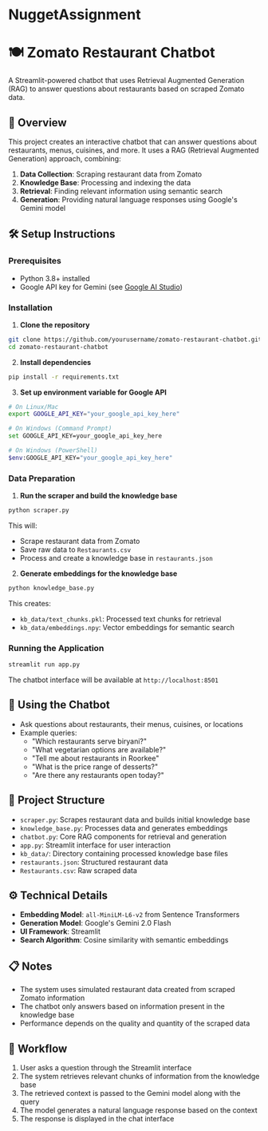 # NuggetAssignment

# 🍽️ Zomato Restaurant Chatbot

A Streamlit-powered chatbot that uses Retrieval Augmented Generation (RAG) to answer questions about restaurants based on scraped Zomato data.

## 📝 Overview

This project creates an interactive chatbot that can answer questions about restaurants, menus, cuisines, and more. It uses a RAG (Retrieval Augmented Generation) approach, combining:

1. **Data Collection**: Scraping restaurant data from Zomato
2. **Knowledge Base**: Processing and indexing the data
3. **Retrieval**: Finding relevant information using semantic search
4. **Generation**: Providing natural language responses using Google's Gemini model

## 🛠️ Setup Instructions

### Prerequisites

- Python 3.8+ installed
- Google API key for Gemini (see [Google AI Studio](https://ai.google.dev/))

### Installation

1. **Clone the repository**

```bash
git clone https://github.com/yourusername/zomato-restaurant-chatbot.git
cd zomato-restaurant-chatbot
```

2. **Install dependencies**

```bash
pip install -r requirements.txt
```

3. **Set up environment variable for Google API**

```bash
# On Linux/Mac
export GOOGLE_API_KEY="your_google_api_key_here"

# On Windows (Command Prompt)
set GOOGLE_API_KEY=your_google_api_key_here

# On Windows (PowerShell)
$env:GOOGLE_API_KEY="your_google_api_key_here"
```

### Data Preparation

1. **Run the scraper and build the knowledge base**

```bash
python scraper.py
```

This will:
- Scrape restaurant data from Zomato
- Save raw data to `Restaurants.csv`
- Process and create a knowledge base in `restaurants.json`

2. **Generate embeddings for the knowledge base**

```bash
python knowledge_base.py
```

This creates:
- `kb_data/text_chunks.pkl`: Processed text chunks for retrieval
- `kb_data/embeddings.npy`: Vector embeddings for semantic search

### Running the Application

```bash
streamlit run app.py
```

The chatbot interface will be available at `http://localhost:8501`

## 🤖 Using the Chatbot

- Ask questions about restaurants, their menus, cuisines, or locations
- Example queries:
  - "Which restaurants serve biryani?"
  - "What vegetarian options are available?"
  - "Tell me about restaurants in Roorkee"
  - "What is the price range of desserts?"
  - "Are there any restaurants open today?"

## 📁 Project Structure

- `scraper.py`: Scrapes restaurant data and builds initial knowledge base
- `knowledge_base.py`: Processes data and generates embeddings
- `chatbot.py`: Core RAG components for retrieval and generation
- `app.py`: Streamlit interface for user interaction
- `kb_data/`: Directory containing processed knowledge base files
- `restaurants.json`: Structured restaurant data
- `Restaurants.csv`: Raw scraped data

## ⚙️ Technical Details

- **Embedding Model**: `all-MiniLM-L6-v2` from Sentence Transformers
- **Generation Model**: Google's Gemini 2.0 Flash
- **UI Framework**: Streamlit
- **Search Algorithm**: Cosine similarity with semantic embeddings

## 📋 Notes

- The system uses simulated restaurant data created from scraped Zomato information
- The chatbot only answers based on information present in the knowledge base
- Performance depends on the quality and quantity of the scraped data

## 🔄 Workflow

1. User asks a question through the Streamlit interface
2. The system retrieves relevant chunks of information from the knowledge base
3. The retrieved context is passed to the Gemini model along with the query
4. The model generates a natural language response based on the context
5. The response is displayed in the chat interface

